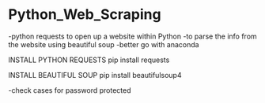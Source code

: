 # Python_Web_Scraping
-python requests to open up a website within Python
-to parse the info from the website using beautiful soup
-better go with anaconda

INSTALL PYTHON REQUESTS
pip install requests

INSTALL BEAUTIFUL SOUP
pip install beautifulsoup4

-check cases for password protected
